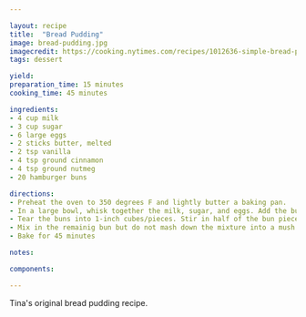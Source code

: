 ```yaml
---

layout: recipe
title:  "Bread Pudding"
image: bread-pudding.jpg
imagecredit: https://cooking.nytimes.com/recipes/1012636-simple-bread-pudding
tags: dessert

yield: 
preparation_time: 15 minutes
cooking_time: 45 minutes

ingredients:
- 4 cup milk
- 3 cup sugar
- 6 large eggs
- 2 sticks butter, melted
- 2 tsp vanilla
- 4 tsp ground cinnamon
- 4 tsp ground nutmeg
- 20 hamburger buns

directions:
- Preheat the oven to 350 degrees F and lightly butter a baking pan.
- In a large bowl, whisk together the milk, sugar, and eggs. Add the butter, vanilla, cinnamon, and nutmeg a little at a time, whisking in between.
- Tear the buns into 1-inch cubes/pieces. Stir in half of the bun pieces and mash down the mixture.
- Mix in the remainig bun but do not mash down the mixture into a mush. Just stir the ingredients until the remaining buns are coated.
- Bake for 45 minutes

notes:

components:

---
```


Tina's original bread pudding recipe.